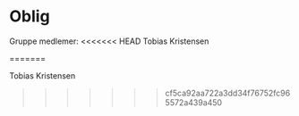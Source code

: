 # Oblig
Gruppe medlemer:
<<<<<<< HEAD
Tobias Kristensen 



=======

Tobias Kristensen 
>>>>>>> cf5ca92aa722a3dd34f76752fc965572a439a450
